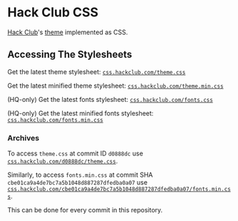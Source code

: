 # Hack Club CSS

[Hack Club](https://hackclub.com/)'s [theme](https://theme.hackclub.com) implemented as CSS.

## Accessing The Stylesheets

Get the latest theme stylesheet: [`css.hackclub.com/theme.css`](https://css.hackclub.com/theme.css)

Get the latest minified theme stylesheet: [`css.hackclub.com/theme.min.css`](https://css.hackclub.com/theme.min.css)

(HQ-only) Get the latest fonts stylesheet: [`css.hackclub.com/fonts.css`](https://css.hackclub.com/fonts.css)

(HQ-only) Get the latest minified fonts stylesheet: [`css.hackclub.com/fonts.min.css`](https://css.hackclub.com/fonts.min.css)

### Archives

To access `theme.css` at commit ID `d0888dc` use [`css.hackclub.com/d0888dc/theme.css`](https://css.hackclub.com/d0888dc/theme.css). 

Similarly, to access `fonts.min.css` at commit SHA `cbe01ca9a4de7bc7a5b1048d887287dfedba0a07` use [`css.hackclub.com/cbe01ca9a4de7bc7a5b1048d887287dfedba0a07/fonts.min.css`](https://css.hackclub.com/cbe01ca9a4de7bc7a5b1048d887287dfedba0a07/fonts.min.css). 

This can be done for every commit in this repository.
